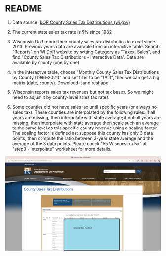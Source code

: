 # README

1. Data source: [DOR County Sales Tax Distributions (wi.gov)](https://www.revenue.wi.gov/Pages/RA/CountySalesTaxDistributions.aspx)
2. The current state sales tax rate is 5% since 1982
3. Wisconsin DoR report their county sales tax distribution in excel since 2013. Previous years data are available from an interactive table. Search "Reports" on WI DoR website by setting Category as "Taxex, Sales", and find "County Sales Tax Distributions - Interactive Data". Data are available by county (one by one)
4. In the interactive table, choose "Monthly County Sales Tax Distributions by County (1986-2021)" and set filter to be "(All)", then we can get a big matrix (date, county). Download it and reshape

5. Wisconsin reports sales tax revenues but not tax bases. So we might need to adjust it by county-level sales tax rates

6. Some counties did not have sales tax until specific years (or always no sales tax). These counties are interpolated by the following rules: if all years are missing, then interpolate with state average; if not all years are missing, then interpolate with state average then scale such an average to the same level as this specific county revenue using a scaling factor. The scaling factor is defined as: suppose this county has only 3 data points, then compute the ratio between 3-year state average and the average of the 3 data points. Please check "55 Wisconsin.xlsx" at "step3 - interpolate" worksheet for more details.

<img src="data%20source%201.png" alt="data source 1" style="zoom:75%;" />